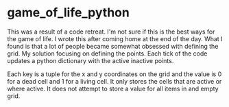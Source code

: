 game_of_life_python
===================


This was a result of a code retreat. I'm not sure if this is the best ways for the game of life. I wrote this after coming home at the 
end of the day.
What I found is that a lot of people became somewhat obsessed with defining the grid. My solution focusing on defining the points. 
Each tick of the code updates a python dictionary with the active inactive points. 

Each key is a tuple for the x and y coordinates on the grid
and the value is 0 for a dead cell and 1 for a living cell. It only stores the cells that are active or where active.
It does not attempt to store a value for all items in and empty grid. 
